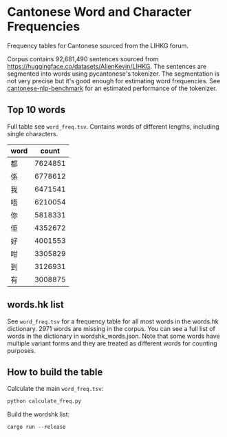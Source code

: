 # Cantonese Word and Character Frequencies

Frequency tables for Cantonese sourced from the LIHKG forum.

Corpus contains 92,681,490 sentences sourced from https://huggingface.co/datasets/AlienKevin/LIHKG. The sentences are segmented into words using pycantonese's tokenizer. The segmentation is not very precise but it's good enough for estimating word frequencies. See [cantonese-nlp-benchmark](https://github.com/toastynews/cantonese-nlp-benchmark) for an estimated performance of the tokenizer.

## Top 10 words
Full table see `word_freq.tsv`. Contains words of different lengths, including single characters.

| word | count    |
|------|----------|
| 都   | 7624851  |
| 係   | 6778612  |
| 我   | 6471541  |
| 唔   | 6210054  |
| 你   | 5818331  |
| 佢   | 4352672  |
| 好   | 4001553  |
| 咁   | 3305829  |
| 到   | 3126931  |
| 有   | 3008875  |

## words.hk list
See `word_freq.tsv` for a frequency table for all most words in the words.hk dictionary. 2971 words are missing in the corpus. You can see a full list of words in the dictionary in wordshk_words.json. Note that some words have multiple variant forms and they are treated as different words for counting purposes.

## How to build the table

Calculate the main `word_freq.tsv`:
```bash
python calculate_freq.py
```

Build the wordshk list:
```
cargo run --release
```

